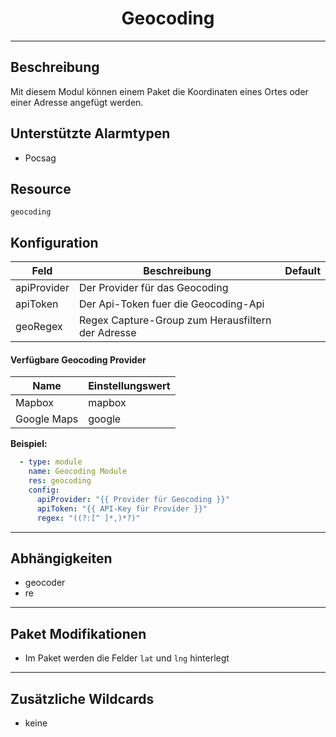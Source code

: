 # <center>Geocoding</center> 
---

## Beschreibung
Mit diesem Modul können einem Paket die Koordinaten eines Ortes oder einer Adresse angefügt werden.

## Unterstützte Alarmtypen
 - Pocsag

## Resource
`geocoding`

## Konfiguration

|Feld|Beschreibung|Default|
|----|------------|-------|
apiProvider|Der Provider für das Geocoding|
apiToken|Der Api-Token fuer die Geocoding-Api|
geoRegex|Regex Capture-Group zum Herausfiltern der Adresse|

#### Verfügbare Geocoding Provider

|Name|Einstellungswert|
|----|------------|
|Mapbox|mapbox|
|Google Maps|google|

**Beispiel:**
```yaml
  - type: module
    name: Geocoding Module
    res: geocoding
    config:
      apiProvider: "{{ Provider für Geocoding }}"
      apiToken: "{{ API-Key für Provider }}"
      regex: "((?:[^ ]*,)*?)"
```

---
## Abhängigkeiten

- geocoder
- re

---
## Paket Modifikationen

- Im Paket werden die Felder `lat` und `lng` hinterlegt

---
## Zusätzliche Wildcards

- keine